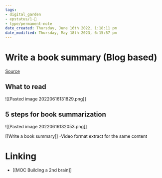 ```yaml
---
tags: 
- digital_garden
- epstatus/1-🌱
- type/permanent-note
date_created: Thursday, June 16th 2022, 1:18:11 pm
date_modified: Thursday, May 18th 2023, 6:15:57 pm
---
```

# Write a book summary (Blog based)
[Source](https://fortelabs.co/blog/the-ultimate-guide-to-summarizing-books/)

## What to read

![[Pasted image 20220616131829.png]]

## 5 steps for book summarization
![[Pasted image 20220616132053.png]]

[[Write a book summary]] -Video format extract for the same content

# Linking
+ [[MOC Building a 2nd brain]]